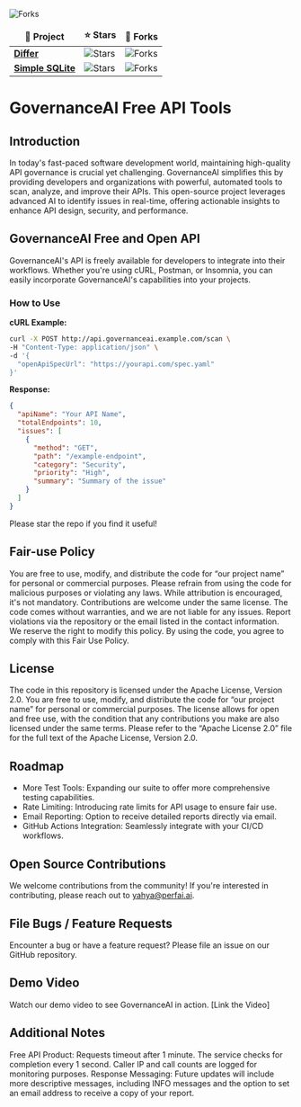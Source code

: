 ![Forks](https://img.shields.io/github/forks/PerfAI-Inc/Free-API-Tools)

<table>
  <thead align="center">
    <tr border: none;>
      <td><b>📘 Project</b></td>
      <td><b>⭐ Stars</b></td>
      <td><b>🤝 Forks</b></td>
    </tr>
  </thead>
  <tbody>
    <tr>
      <td><a href="https://github.com/PerfAI-Inc/Free-API-Tools"><b>Differ</b></a></td>
      <td><img alt="Stars" src="https://img.shields.io/github/stars/PerfAI-Inc/Free-API-Tools?style=flat-square&labelColor=343b41"/></td>
      <td><img alt="Forks" src="https://img.shields.io/github/forks/PerfAI-Inc/Free-API-Tools?style=flat-square&labelColor=343b41"/></td>
    </tr>
    <tr>
      <td><a href="https://github.com/madushadhanushka/differ"><b>Simple SQLite</b></a></td>
      <td><img alt="Stars" src="https://img.shields.io/github/stars/madushadhanushka/simple-sqlite?style=flat-square&labelColor=343b41"/></td>
      <td><img alt="Forks" src="https://img.shields.io/github/forks/madushadhanushka/simple-sqlite?style=flat-square&labelColor=343b41"/></td>
    </tr>
  </tbody>
</table>

# GovernanceAI Free API Tools

## Introduction

In today's fast-paced software development world, maintaining high-quality API governance is crucial yet challenging. GovernanceAI simplifies this by providing developers and organizations with powerful, automated tools to scan, analyze, and improve their APIs. This open-source project leverages advanced AI to identify issues in real-time, offering actionable insights to enhance API design, security, and performance.

## GovernanceAI Free and Open API

GovernanceAI's API is freely available for developers to integrate into their workflows. Whether you're using cURL, Postman, or Insomnia, you can easily incorporate GovernanceAI's capabilities into your projects.

### How to Use

**cURL Example:**

```bash
curl -X POST http://api.governanceai.example.com/scan \
-H "Content-Type: application/json" \
-d '{
  "openApiSpecUrl": "https://yourapi.com/spec.yaml"
}'
```

**Response:**
```json
{
  "apiName": "Your API Name",
  "totalEndpoints": 10,
  "issues": [
    {
      "method": "GET",
      "path": "/example-endpoint",
      "category": "Security",
      "priority": "High",
      "summary": "Summary of the issue"
    }
  ]
}
```
Please star the repo if you find it useful!

## Fair-use Policy

You are free to use, modify, and distribute the code for “our project name”  for personal or commercial purposes. Please refrain from using the code for malicious purposes or violating any laws. While attribution is encouraged, it's not mandatory. Contributions are welcome under the same license. The code comes without warranties, and we are not liable for any issues. Report violations via the repository or the email listed in the contact information. We reserve the right to modify this policy. By using the code, you agree to comply with this Fair Use Policy.

## License

The code in this repository is licensed under the Apache License, Version 2.0. You are free to use, modify, and distribute the code for “our project name” for personal or commercial purposes. The license allows for open and free use, with the condition that any contributions you make are also licensed under the same terms. Please refer to the “Apache License 2.0” file for the full text of the Apache License, Version 2.0.

## Roadmap

* More Test Tools: Expanding our suite to offer more comprehensive testing capabilities.
* Rate Limiting: Introducing rate limits for API usage to ensure fair use.
* Email Reporting: Option to receive detailed reports directly via email.
* GitHub Actions Integration: Seamlessly integrate with your CI/CD workflows.

## Open Source Contributions

We welcome contributions from the community! If you're interested in contributing, please reach out to yahya@perfai.ai.

## File Bugs / Feature Requests

Encounter a bug or have a feature request? Please file an issue on our GitHub repository.

## Demo Video

Watch our demo video to see GovernanceAI in action. [Link the Video]

## Additional Notes

Free API Product: Requests timeout after 1 minute. The service checks for completion every 1 second. Caller IP and call counts are logged for monitoring purposes.
Response Messaging: Future updates will include more descriptive messages, including INFO messages and the option to set an email address to receive a copy of your report.
